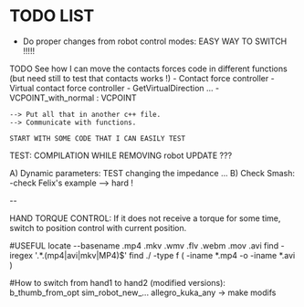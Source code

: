 # TODO LIST

- Do proper changes from robot control modes: EASY WAY TO SWITCH !!!!!


TODO See how I can move the contacts forces code in different functions (but need still to test that contacts works !)
	- Contact force controller
	- Virtual contact force controller
	- GetVirtualDirection ...
	- VCPOINT_with_normal : VCPOINT

	--> Put all that in another c++ file.
	--> Communicate with functions.

	START WITH SOME CODE THAT I CAN EASILY TEST


TEST:  COMPILATION WHILE REMOVING robot UPDATE ???



A) Dynamic parameters: 
	TEST changing the impedance ...
B) Check Smash:
	-check Felix's example
	--> hard !

-- 


HAND TORQUE CONTROL: If it does not receive a torque for some time, switch to position control with current position.


#USEFUL
locate --basename .mp4 .mkv .wmv .flv .webm .mov .avi
find -iregex '.*\.\(mp4\|avi\|mkv\|MP4\)$'
find ./ -type f \( -iname \*.mp4 -o -iname \*.avi \)

#How to switch from hand1 to hand2 (modified versions):
b_thumb_from_opt
sim_robot_new_...
allegro_kuka_any -> make modifs
